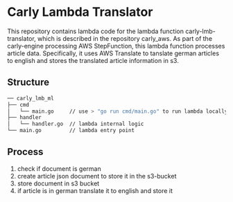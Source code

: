 # Carly Lambda Translator

This repository contains lambda code for the lambda function carly-lmb-translator, which is described in the repository carly_aws.
As part of the carly-engine processing AWS StepFunction, this lambda function processes article data.
Specifically, it uses AWS Translate to tanslate german articles to english and stores the translated article information in s3.

## Structure

```sh
── carly_lmb_ml
├── cmd
│   └── main.go     // use > "go run cmd/main.go" to run lambda locally
├── handler
│   └── handler.go  // lambda internal logic
└── main.go         // lambda entry point
```

## Process

1. check if document is german
2. create article json document to store it in the s3-bucket
3. store document in s3 bucket
4. if article is in german translate it to english and store it
